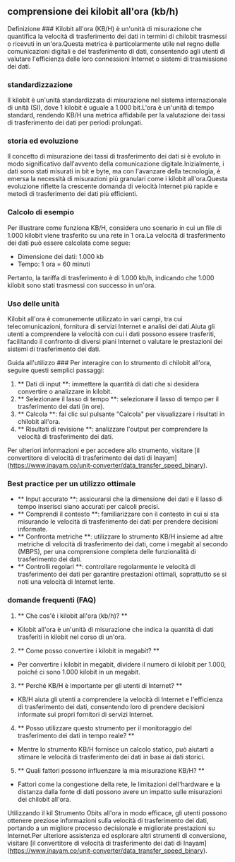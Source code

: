 ## comprensione dei kilobit all'ora (kb/h)

Definizione ###
Kilobit all'ora (KB/H) è un'unità di misurazione che quantifica la velocità di trasferimento dei dati in termini di chilobit trasmessi o ricevuti in un'ora.Questa metrica è particolarmente utile nel regno delle comunicazioni digitali e del trasferimento di dati, consentendo agli utenti di valutare l'efficienza delle loro connessioni Internet o sistemi di trasmissione dei dati.

### standardizzazione
Il kilobit è un'unità standardizzata di misurazione nel sistema internazionale di unità (SI), dove 1 kilobit è uguale a 1.000 bit.L'ora è un'unità di tempo standard, rendendo KB/H una metrica affidabile per la valutazione dei tassi di trasferimento dei dati per periodi prolungati.

### storia ed evoluzione
Il concetto di misurazione dei tassi di trasferimento dei dati si è evoluto in modo significativo dall'avvento della comunicazione digitale.Inizialmente, i dati sono stati misurati in bit e byte, ma con l'avanzare della tecnologia, è emersa la necessità di misurazioni più granulari come i kilobit all'ora.Questa evoluzione riflette la crescente domanda di velocità Internet più rapide e metodi di trasferimento dei dati più efficienti.

### Calcolo di esempio
Per illustrare come funziona KB/H, considera uno scenario in cui un file di 1.000 kilobit viene trasferito su una rete in 1 ora.La velocità di trasferimento dei dati può essere calcolata come segue:

- Dimensione dei dati: 1.000 kb
- Tempo: 1 ora = 60 minuti

Pertanto, la tariffa di trasferimento è di 1.000 kb/h, indicando che 1.000 kilobit sono stati trasmessi con successo in un'ora.

### Uso delle unità
Kilobit all'ora è comunemente utilizzato in vari campi, tra cui telecomunicazioni, fornitura di servizi Internet e analisi dei dati.Aiuta gli utenti a comprendere la velocità con cui i dati possono essere trasferiti, facilitando il confronto di diversi piani Internet o valutare le prestazioni dei sistemi di trasferimento dei dati.

Guida all'utilizzo ###
Per interagire con lo strumento di chilobit all'ora, seguire questi semplici passaggi:

1. ** Dati di input **: immettere la quantità di dati che si desidera convertire o analizzare in kilobit.
2. ** Selezionare il lasso di tempo **: selezionare il lasso di tempo per il trasferimento dei dati (in ore).
3. ** Calcola **: fai clic sul pulsante "Calcola" per visualizzare i risultati in chilobit all'ora.
4. ** Risultati di revisione **: analizzare l'output per comprendere la velocità di trasferimento dei dati.

Per ulteriori informazioni e per accedere allo strumento, visitare [il convertitore di velocità di trasferimento dei dati di Inayam] (https://www.inayam.co/unit-converter/data_transfer_speed_binary).

### Best practice per un utilizzo ottimale
- ** Input accurato **: assicurarsi che la dimensione dei dati e il lasso di tempo inserisci siano accurati per calcoli precisi.
- ** Comprendi il contesto **: familiarizzare con il contesto in cui si sta misurando le velocità di trasferimento dei dati per prendere decisioni informate.
- ** Confronta metriche **: utilizzare lo strumento KB/H insieme ad altre metriche di velocità di trasferimento dei dati, come i megabit al secondo (MBPS), per una comprensione completa delle funzionalità di trasferimento dei dati.
- ** Controlli regolari **: controllare regolarmente le velocità di trasferimento dei dati per garantire prestazioni ottimali, soprattutto se si noti una velocità di Internet lente.

### domande frequenti (FAQ)

1. ** Che cos'è i kilobit all'ora (kb/h)? **
- Kilobit all'ora è un'unità di misurazione che indica la quantità di dati trasferiti in kilobit nel corso di un'ora.

2. ** Come posso convertire i kilobit in megabit? **
- Per convertire i kilobit in megabit, dividere il numero di kilobit per 1.000, poiché ci sono 1.000 kilobit in un megabit.

3. ** Perché KB/H è importante per gli utenti di Internet? **
- KB/H aiuta gli utenti a comprendere la velocità di Internet e l'efficienza di trasferimento dei dati, consentendo loro di prendere decisioni informate sui propri fornitori di servizi Internet.

4. ** Posso utilizzare questo strumento per il monitoraggio del trasferimento dei dati in tempo reale? **
- Mentre lo strumento KB/H fornisce un calcolo statico, può aiutarti a stimare le velocità di trasferimento dei dati in base ai dati storici.

5. ** Quali fattori possono influenzare la mia misurazione KB/H? **
- Fattori come la congestione della rete, le limitazioni dell'hardware e la distanza dalla fonte di dati possono avere un impatto sulle misurazioni dei chilobit all'ora.

Utilizzando il kil Strumento Obits all'ora in modo efficace, gli utenti possono ottenere preziose informazioni sulla velocità di trasferimento dei dati, portando a un migliore processo decisionale e migliorate prestazioni su Internet.Per ulteriore assistenza ed esplorare altri strumenti di conversione, visitare [il convertitore di velocità di trasferimento dei dati di Inayam] (https://www.inayam.co/unit-converter/data_transfer_speed_binary).